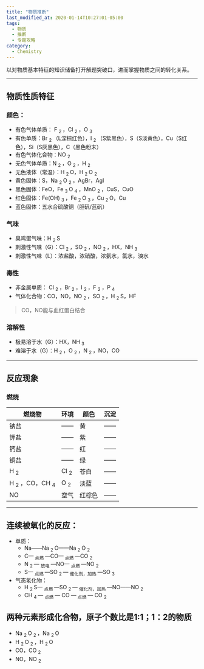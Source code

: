 ```yaml
---
title: "物质推断"
last_modified_at: 2020-01-14T10:27:01-05:00
tags: 
  - 物质
  - 推断
  - 专题攻略
category: 
  - Chemistry
---
```


以对物质基本特征的知识储备打开解题突破口，进而掌握物质之间的转化关系。

***

## 物质性质特征
### 颜色：
* 有色气体单质： F <sub> 2 </sub>，Cl <sub> 2 </sub>，O <sub> 3 </sub> 
* 有色单质：Br <sub> 2 </sub>（L深棕红色），I <sub> 2 </sub>（S紫黑色），S（S淡黄色），Cu（S红色），Si（S灰黑色），C（黑色粉末）
* 有色气体化合物：NO <sub> 2 </sub>
* 无色气体单质：N <sub> 2 </sub>，O <sub> 2 </sub>，H <sub> 2 </sub>
* 无色液体（常温）：H  <sub> 2 </sub> O，H  <sub> 2 </sub> O  <sub> 2 </sub>
* 黄色固体：S，Na <sub> 2 </sub> O <sub> 2 </sub>，AgBr，AgI
* 黑色固体：FeO，Fe <sub> 3 </sub> O <sub> 4 </sub>，MnO <sub> 2 </sub>，CuS，CuO
* 红色固体：Fe(OH) <sub> 3 </sub>，Fe <sub> 2 </sub> O  <sub> 3 </sub> ，Cu <sub> 2 </sub> O，Cu
* 蓝色固体：五水合硫酸铜（胆矾/蓝矾）

### 气味
* 臭鸡蛋气味：H <sub> 2 </sub> S
* 刺激性气味（G）：Cl <sub> 2 </sub> ，SO <sub> 2 </sub> ，NO <sub> 2 </sub>，HX，NH <sub> 3 </sub>
* 刺激性气味（L）：浓盐酸，浓硝酸，浓氨水，氯水，溴水

### 毒性
* 非金属单质： Cl <sub> 2 </sub> ，Br <sub> 2 </sub> ，I <sub> 2 </sub> ，F <sub> 2 </sub> ，P <sub> 4 </sub>
* 气体化合物：CO，NO，NO <sub> 2 </sub> ，SO <sub> 2 </sub> ，H <sub> 2 </sub> S，HF
> CO，NO能与血红蛋白结合

### 溶解性
* 极易溶于水（G）：HX，NH <sub> 3 </sub>
* 难溶于水（G）：H <sub> 2 </sub> ，O <sub> 2 </sub> ，N <sub> 2 </sub> ，NO，CO

***

## 反应现象

### 燃烧

| 燃烧物 | 环境 | 颜色 | 沉淀 |
| ---  | --- | --- | --- |
| 钠盐 | —— | 黄 | —— |
| 钾盐 | —— | 紫 | —— |
| 钙盐 | ——| 红 | —— |
| 铜盐 | —— | 绿 | —— |
| H <sub> 2 </sub> | Cl <sub> 2 </sub> | 苍白 | —— |
|H <sub> 2 </sub>，CO，CH <sub> 4 </sub> | O <sub> 2 </sub> |淡蓝|——|
|NO|空气|红棕色|——|

***

## 连续被氧化的反应：
* 单质：
    * Na——Na <sub> 2 </sub> O——Na <sub> 2 </sub> O <sub> 2 </sub>
    * C—<sub> 点燃 </sub>—CO—<sub> 点燃 </sub>—CO <sub> 2 </sub>
    * N <sub> 2 </sub> — <sub> 放电 </sub> —NO— <sub> 点燃 </sub> —NO <sub> 2 </sub>
    * S— <sub> 点燃 </sub> —SO <sub> 2 </sub>— <sub> 催化剂，加热 </sub> —SO <sub> 3 </sub>
* 气态氢化物：
    * H <sub> 2 </sub> S— <sub> 点燃 </sub> —SO <sub> 2 </sub> — <sub> 催化剂，加热 </sub>—NO——NO <sub> 2 </sub>
    * CH <sub> 4 </sub> — <sub> 点燃 </sub> — CO —<sub> 点燃 </sub>— CO <sub> 2 </sub>
    
## 两种元素形成化合物，原子个数比是1:1；1：2的物质
* Na <sub> 2 </sub> O <sub> 2 </sub>，Na <sub> 2 </sub> O
* H <sub> 2 </sub> O <sub> 2 </sub> ，H <sub> 2 </sub> O
* CO，CO <sub> 2 </sub>
* NO，NO <sub> 2 </sub>


